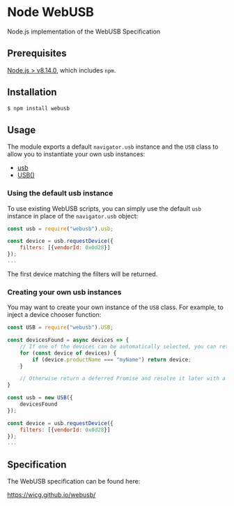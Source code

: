 # Node WebUSB
Node.js implementation of the WebUSB Specification

## Prerequisites

[Node.js > v8.14.0](https://nodejs.org), which includes `npm`.

## Installation

```bash
$ npm install webusb
```

## Usage

The module exports a default `navigator.usb` instance and the `USB` class to allow you to instantiate your own usb instances:

- [usb](globals.html#usb)
- [USB()](classes/usb.html)

### Using the default usb instance

To use existing WebUSB scripts, you can simply use the default `usb` instance in place of the `navigator.usb` object:

```JavaScript
const usb = require("webusb").usb;

const device = usb.requestDevice({
    filters: [{vendorId: 0x0d28}]
});
...
```

The first device matching the filters will be returned.

### Creating your own usb instances

You may want to create your own instance of the `USB` class. For example, to inject a device chooser function:

```JavaScript
const USB = require("webusb").USB;

const devicesFound = async devices => {
    // If one of the devices can be automatically selected, you can return it
    for (const device of devices) {
        if (device.productName === "myName") return device;
    }

    // Otherwise return a deferred Promise and resolve it later with a device
}

const usb = new USB({
    devicesFound
});

const device = usb.requestDevice({
    filters: [{vendorId: 0x0d28}]
});
...
```

## Specification

The WebUSB specification can be found here:

https://wicg.github.io/webusb/
